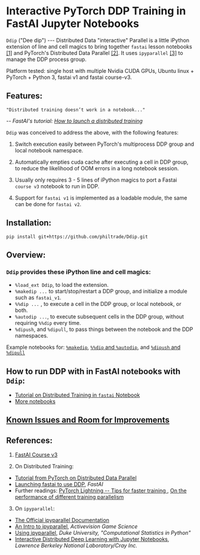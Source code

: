 # Interactive PyTorch DDP Training in FastAI Jupyter Notebooks

`Ddip` ("Dee dip") --- Distributed Data "interactive" Parallel is a little iPython extension of line and cell magics to bring together `fastai` lesson notebooks [[1]](#course_v3) and PyTorch's Distributed Data Parallel [[2]](#pytorchddp).  It uses `ipyparallel` [[3]](#ipp) to manage the DDP process group. 

Platform tested: single host with multiple Nvidia CUDA GPUs, Ubuntu linux + PyTorch + Python 3, fastai v1 and fastai course-v3.

## Features:

    "Distributed training doesn’t work in a notebook..."

     
 -- *FastAI's tutorial: [How to launch a distributed training](https://docs.fast.ai/distributed.html)*

`Ddip` was conceived to address the above, with the following features:

1. Switch execution easily between PyTorch's multiprocess DDP group and local notebook namespace.

2. Automatically empties cuda cache after executing a cell in DDP group, to reduce the likelihood of OOM errors in a long notebook session.

3. Usually only requires 3 - 5 lines of iPython magics to port a Fastai `course v3` notebook to run in DDP.

4. Support for `fastai v1` is implemented as a loadable module, the same can be done for `fastai v2`.


## Installation:

`pip install git+https://github.com/philtrade/Ddip.git`

## Overview:
### `Ddip` provides these iPython line and cell magics:
* `%load_ext Ddip`,  to load the extension.
* `%makedip ...` to start/stop/restart a DDP group, and initialize a module such as `fastai_v1`.  
* `%%dip ...` , to execute a cell in the DDP group, or local notebook, or both.
* `%autodip ...`, to execute subsequent cells in the DDP group, without requiring `%%dip` every time.
* `%dipush`, and `%dipull`, to pass things between the notebook and the DDP namespaces.

Example notebooks for: [`%makedip`](notebooks/usage_%makedip.ipynb), [`%%dip` and `%autodip`](notebooks/usage_%%dip_%autodip.ipynb), and [`%dipush` and `%dipull`](notebooks/usage_%dipush_%dipull.ipynb)

## How to run DDP with in FastAI notebooks with `Ddip`:
* [Tutorial on Distributed Training in `fastai` Notebook](notebooks/Ddip_usage_fastai.ipynb)
* [More notebooks](notebooks/)

## [Known Issues and Room for Improvements](Issues.md)

## References:

1. <a name="course_v3"></a> [FastAI Course v3](https://course.fast.ai/)

2. <a name="pytorchddp"></a>On Distributed Training:
* [Tutorial from PyTorch on Distributed Data Parallel](https://pytorch.org/tutorials/intermediate/ddp_tutorial.html)
* [Launching fastai to use DDP](https://docs.fast.ai/distributed.html), *FastAI*
* Further readings: [PyTorch Lightning -- Tips for faster training ](https://towardsdatascience.com/9-tips-for-training-lightning-fast-neural-networks-in-pytorch-8e63a502f565), [On the performance of different training parallelism](http://www.telesens.co/2019/04/04/distributed-data-parallel-training-using-pytorch-on-aws/)


3. <a name="ipp"></a>On `ipyparallel`:
* [The Official ipyparallel Documentation](https://ipyparallel.readthedocs.io/en/latest/intro.html)
* [An Intro to ipyparallel](http://activisiongamescience.github.io/2016/04/19/IPython-Parallel-Introduction/), *Activevision Game Science*
* [Using ipyparallel](http://people.duke.edu/~ccc14/sta-663-2016/19C_IPyParallel.html), *Duke University, "Computational Statistics in Python"*
* [Interactive Distributed Deep Learning with Jupyter Notebooks](https://sc18.supercomputing.org/proceedings/tech_poster/poster_files/post206s2-file3.pdf), *Lawrence Berkeley National Laboratory/Cray Inc.*



